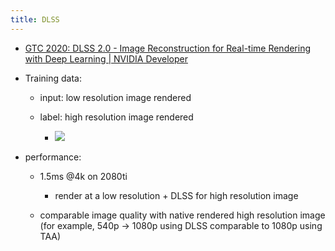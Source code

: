 ```yaml
---
title: DLSS
---
```


- [GTC 2020: DLSS 2.0 - Image Reconstruction for Real-time Rendering with Deep Learning | NVIDIA Developer](https://developer.nvidia.com/gtc/2020/video/s22698)

- Training data:
	 - input: low resolution image rendered

	 - label: high resolution image rendered
		 - ![](../assets/Bs13VNuY1M.png)

- performance:
	 - 1.5ms @4k on 2080ti
		 - render at a low resolution + DLSS for high resolution image 

	 - comparable image quality with native rendered high resolution image (for example, 540p -> 1080p using DLSS comparable to 1080p using TAA)
